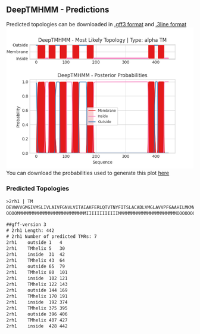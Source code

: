 ## DeepTMHMM - Predictions
Predicted topologies can be downloaded in [.gff3 format](TMRs.gff3) and [.3line format](predicted_topologies.3line)
![picture](plot.png)
You can download the probabilities used to generate this plot [here](2rh1_probs.csv)
### Predicted Topologies
```
>2rh1 | TM
DEVWVVGMGIVMSLIVLAIVFGNVLVITAIAKFERLQTVTNYFITSLACADLVMGLAVVPFGAAHILMKMWTFGNFWCEFWTSIDVLCVTASIETLCVIAVDRYFAITSPFKYQSLLTKNKARVIILMVWIVSGLTSFLPIQMHWYRATHQEAINCYAEETCCDFFTNQAYAIASSIVSFYVPLVIMVFVYSRVFQEAKRQLNIFEMLRIDEGLRLKIYKDTEGYYTIGIGHLLTKSPSLNAAKSELDKAIGRNTNGVITKDEAEKLFNQDVDAAVRGILRNAKLKPVYDSLDAVRRAALINMVFQMGETGVAGFTNSLRMLQQKRWDEAAVNLAKSRWYNQTPNRAKRVITTFRTGTWDAYKFCLKEHKALKTLGIIMGTFTLCWLPFFIVNIVHVIQDNLIRKEVYILLNWIGYVNSGFNPLIYCRSPDFRIAFQELLCL
OOOOMMMMMMMMMMMMMMMMMMMMMMMMMMIIIIIIIIIIIIMMMMMMMMMMMMMMMMMMMMMMOOOOOOOOOOOOOOOMMMMMMMMMMMMMMMMMMMMMMIIIIIIIIIIIIIIIIIIIIMMMMMMMMMMMMMMMMMMMMMMOOOOOOOOOOOOOOOOOOOOOOOOOOMMMMMMMMMMMMMMMMMMMMMMIIIIIIIIIIIIIIIIIIIIIIIIIIIIIIIIIIIIIIIIIIIIIIIIIIIIIIIIIIIIIIIIIIIIIIIIIIIIIIIIIIIIIIIIIIIIIIIIIIIIIIIIIIIIIIIIIIIIIIIIIIIIIIIIIIIIIIIIIIIIIIIIIIIIIIIIIIIIIIIIIIIIIIIIIIIIIIIIIIIIIIIMMMMMMMMMMMMMMMMMMMMMOOOOOOOOOOOMMMMMMMMMMMMMMMMMMMMMIIIIIIIIIIIIIII

```


```
##gff-version 3
# 2rh1 Length: 442
# 2rh1 Number of predicted TMRs: 7
2rh1	outside	1	4				
2rh1	TMhelix	5	30				
2rh1	inside	31	42				
2rh1	TMhelix	43	64				
2rh1	outside	65	79				
2rh1	TMhelix	80	101				
2rh1	inside	102	121				
2rh1	TMhelix	122	143				
2rh1	outside	144	169				
2rh1	TMhelix	170	191				
2rh1	inside	192	374				
2rh1	TMhelix	375	395				
2rh1	outside	396	406				
2rh1	TMhelix	407	427				
2rh1	inside	428	442				

```
